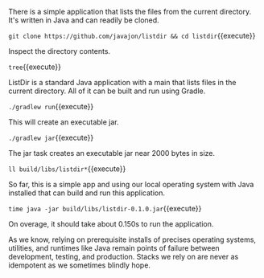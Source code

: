 There is a simple application that lists the files from the current directory. It's written in Java and can readily be cloned.

`git clone https://github.com/javajon/listdir && cd listdir`{{execute}}

Inspect the directory contents.

`tree`{{execute}}

ListDir is a standard Java application with a main that lists files in the current directory. All of it can be built and run using Gradle.

`./gradlew run`{{execute}}

This will create an executable jar.

`./gradlew jar`{{execute}}

The jar task creates an executable jar near 2000 bytes in size.

`ll build/libs/listdir*`{{execute}}

So far, this is a simple app and using our local operating system with Java installed that can build and run this application.

`time java -jar build/libs/listdir-0.1.0.jar`{{execute}}

On overage, it should take about 0.150s to run the application.

As we know, relying on prerequisite installs of precises operating systems, utilities, and runtimes like Java remain points of failure between development, testing, and production. Stacks we rely on are never as idempotent as we sometimes blindly hope.
